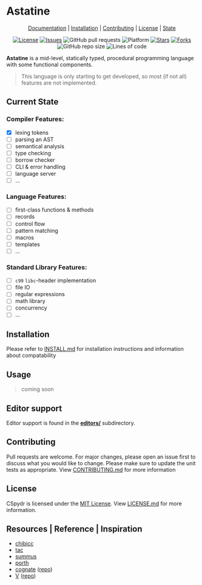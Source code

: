 # Astatine

<div align="center">

[Documentation](https://github.com/spydr06/astatine/wiki) |
[Installation](./INSTALL.md) |
[Contributing](./CONTRIBUTING.md) |
[License](./LICENSE) |
[State](#current-state)

[![License](https://img.shields.io/github/license/spydr06/astatine?style=flat-square)](https://github.com/Spydr06/astatine/blob/main/LICENSE)
[![Issues](https://img.shields.io/github/issues/spydr06/astatine?style=flat-square)](https://github.com/Spydr06/astatine/issues)
![GitHub pull requests](https://img.shields.io/github/issues-pr/spydr06/astatine?style=flat-square)
![Platform](https://img.shields.io/badge/platform-linux_x86__64-blueviolet?style=flat-square)
[![Stars](https://img.shields.io/github/stars/spydr06/astatine?style=flat-square)](https://github.com/Spydr06/astatine/stargazers)
[![Forks](https://img.shields.io/github/forks/spydr06/astatine?style=flat-square)](https://github.com/Spydr06/astatine/network/members)
![GitHub repo size](https://img.shields.io/github/repo-size/spydr06/astatine?style=flat-square)
![Lines of code](https://img.shields.io/tokei/lines/github/spydr06/astatine?style=flat-square)

</div>

**Astatine** is a mid-level, statically typed, procedural programming language with some functional components.

> This language is only starting to get developed, so most (if not all) features are not implemented.

## Current State

### Compiler Features:

- [x] lexing tokens
- [ ] parsing an AST
- [ ] semantical analysis
- [ ] type checking
- [ ] borrow checker
- [ ] CLI & error handling
- [ ] language server
- [ ] ...

### Language Features:

- [ ] first-class functions & methods
- [ ] records
- [ ] control flow
- [ ] pattern matching
- [ ] macros
- [ ] templates
- [ ] ...

### Standard Library Features:

- [ ] `c99` `libc`-header implementation
- [ ] file IO
- [ ] regular expressions
- [ ] math library
- [ ] concurrency
- [ ] ...

## Installation

Please refer to [INSTALL.md](./INSTALL.md) for installation instructions and information about compatability

## Usage 

> coming soon

## Editor support

Editor support is found in the **[editors/](./editors)** subdirectory.

## Contributing

Pull requests are welcome. For major changes, please open an issue first to discuss what you would like to change.
Please make sure to update the unit tests as appropriate.
View [CONTRIBUTING.md](./CONTRIBUTING.md) for more information

## License

CSpydr is licensed under the [MIT License](https://mit-license.org/). View [LICENSE.md](./LICENSE.md) for more information.

## Resources | Reference | Inspiration

- [chibicc](https://github.com/rui314/chibicc.git)
- [tac](https://github.com/sebbekarlsson/tac.git)
- [summus](https://github.com/igor84/summus.git)
- [porth](https://gitlab.com/tsoding/porth.git)
- [cognate](https://cognate-lang.github.io/) ([repo](https://github.com/cognate-lang/cognate.git))
- [V](https://vlang.io/) ([repo](https://github.com/vlang/v.git))

